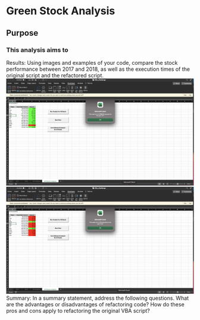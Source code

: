 # Green Stock Analysis
## Purpose
### This analysis aims to 
Results: Using images and examples of your code, compare the stock performance between 2017 and 2018, as well as the execution times of the original script and the refactored script.
![This is an image](VBA_Challenge_2017_excecution_original.png)
![This is an image](VBA_Challenge_2018_excecution_original.png)
Summary: In a summary statement, address the following questions.
What are the advantages or disadvantages of refactoring code?
How do these pros and cons apply to refactoring the original VBA script?
